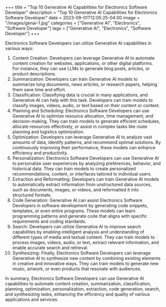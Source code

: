 +++
title = "Top 10 Generative AI Capabilities for Electronics Software Developer"
description = "Top 10 Generative AI Capabilities for Electronics Software Developer"
date = 2023-09-01T12:05:25-04:00
image = "/images/genai-1.jpg"
categories = ["Generative AI", "Electronics", "Software Developer"]
tags = ["Generative AI", "Electronics", "Software Developer"]
+++

Electronics Software Developers can utilize Generative AI capabilities in various ways:

1. Content Creation: Developers can leverage Generative AI to automate content creation for websites, applications, or other digital platforms. For instance, they can use LLMs to generate blog posts, articles, or product descriptions.
2. Summarization: Developers can train Generative AI models to summarize long documents, news articles, or research papers, helping them save time and effort.
3. Classification: Classifying data is crucial in many applications, and Generative AI can help with this task. Developers can train models to classify images, videos, audio, or text based on their content or context.
4. Planning and Scheduling: Electronics Software Developers can use Generative AI to optimize resource allocation, time management, and decision-making. They can train models to generate efficient schedules, allocate resources effectively, or assist in complex tasks like route planning and logistics optimization.
5. Optimization: Developers can leverage Generative AI to analyze vast amounts of data, identify patterns, and recommend optimal solutions. By continuously improving their performance, these models can enhance efficiency and productivity.
6. Personalization: Electronics Software Developers can use Generative AI to personalize user experiences by analyzing preferences, behavior, and historical data. They can train models to create personalized recommendations, content, or interfaces tailored to individual users.
7. Extraction and Reformatting: Developers can train Generative AI models to automatically extract information from unstructured data sources, such as documents, images, or videos, and reformatted it into structured formats.
8. Code Generation: Generative AI can assist Electronics Software Developers in software development by generating code snippets, templates, or even entire programs. These models can learn programming patterns and generate code that aligns with specific requirements and coding standards.
9. Search: Developers can utilize Generative AI to improve search capabilities by enabling intelligent analysis and understanding of different types of media and textual content. They can train models to process images, videos, audio, or text, extract relevant information, and enable accurate search and retrieval.
10. Synthesizing: Finally, Electronics Software Developers can leverage Generative AI to synthesize new content by combining existing elements in creative and innovative ways. They can train models to generate new music, artwork, or even products that resonate with audiences.

In summary, Electronics Software Developers can use Generative AI capabilities to automate content creation, summarization, classification, planning, optimization, personalization, extraction, code generation, search, and synthesizing tasks, enhancing the efficiency and quality of various applications and services.
